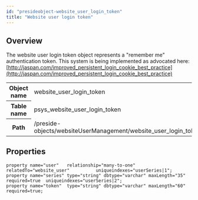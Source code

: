 ```yaml
---
id: "presideobject-website_user_login_token"
title: "Website user login token"
---
```


## Overview


The website user login token object represents a "remember me" authentication token. This system is being implemented as advocated here: [http://jaspan.com/improved_persistent_login_cookie_best_practice](http://jaspan.com/improved_persistent_login_cookie_best_practice)

<div class="table-responsive"><table class="table table-condensed"><tr><th>Object name</th><td>  website_user_login_token</td></tr><tr><th>Table name</th><td>  psys_website_user_login_token</td></tr><tr><th>Path</th><td>  /preside-objects/websiteUserManagement/website_user_login_token.cfc</td></tr></table></div>

## Properties


```luceescript
property name="user"   relationship="many-to-one" relatedTo="website_user"          uniqueindexes="userSeries|1";
property name="series" type="string" dbtype="varchar" maxLength="35" required=true  uniqueindexes="userSeries|2";
property name="token"  type="string" dbtype="varchar" maxLength="60" required=true;
```